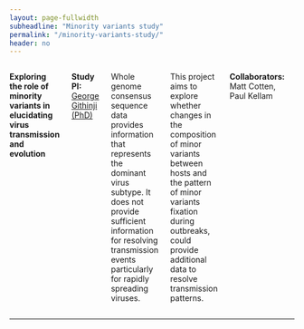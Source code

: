 ```yaml
---
layout: page-fullwidth
subheadline: "Minority variants study"
permalink: "/minority-variants-study/"
header: no
---
```


<div class="row">
<div class="large-4 columns">
<img src="{{ site.url }}/images/minority-variants.png" alt="">
</div>

<div class="large-8 columns">
<p><strong>Exploring the role of minority variants in elucidating virus transmission and evolution</strong>
<p><strong> Study PI: </strong><a href="{{ site.url }}/george-githinji"> George Githinji (PhD)</a></p>
<p class="text-justify">
Whole genome consensus sequence data provides information that represents the dominant virus subtype. It does not provide sufficient information for resolving transmission events particularly for rapidly spreading viruses.
</p>

<p class="text-justify">
This project aims to explore whether changes in the composition of minor variants between hosts and the pattern of minor variants fixation during outbreaks, could provide additional data to resolve transmission patterns. 
</p>

<p><strong>Collaborators:</strong> Matt Cotten, Paul Kellam <p/>

</div>
</div><!-- /.row -->

<hr>
